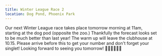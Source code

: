```yaml
---
title: Winter League Race 2 
location: Dog Pond, Phoenix Park
---
```


Our next Winter League race takes place tomorrow morning at 11am, starting at the dog pod (opposite the zoo.) Thankfully the forecast looks set to be much better than last year! The warm up will leave the clubhouse at 10.15. Please arrive before this to get your number and don't forget your singlet! Looking forward to seeing you tomorrow! 💪🏼🏃‍♀🏃🏽